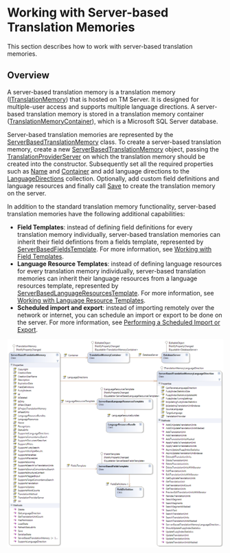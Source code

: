 Working with Server-based Translation Memories
=====
This section describes how to work with server-based translation memories.

Overview
------
A server-based translation memory is a translation memory ([ITranslationMemory](../../api/translationmemory/Sdl.LanguagePlatform.TranslationMemoryApi.ITranslationMemory.yml)) that is hosted on TM Server. It is designed for multiple-user access and supports multiple language directions. A server-based translation memory is stored in a translation memory container ([TranslationMemoryContainer](../../api/translationmemory/Sdl.LanguagePlatform.TranslationMemoryApi.TranslationMemoryContainer.yml)), which is a Microsoft SQL Server database.

Server-based translation memories are represented by the [ServerBasedTranslationMemory](../../api/translationmemory/Sdl.LanguagePlatform.TranslationMemoryApi.ServerBasedTranslationMemory.yml) class. To create a server-based translation memory, create a new [ServerBasedTranslationMemory](../../api/translationmemory/Sdl.LanguagePlatform.TranslationMemoryApi.ServerBasedTranslationMemory.yml) object, passing the [TranslationProviderServer](../..//api/translationmemory/Sdl.LanguagePlatform.TranslationMemoryApi.TranslationProviderServer.yml) on which the translation memory should be created into the constructor. Subsequently set all the required properties such as [Name](../../api/translationmemory/Sdl.LanguagePlatform.TranslationMemoryApi.RemoteTranslationMemory.yml#Sdl_LanguagePlatform_TranslationMemoryApi_RemoteTranslationMemory_Name) and [Container](../../api/translationmemory/Sdl.LanguagePlatform.TranslationMemoryApi.ServerBasedTranslationMemory.yml#Sdl_LanguagePlatform_TranslationMemoryApi_ServerBasedTranslationMemory_Container) and add language directions to the [LanguageDirections](../../api/translationmemory/Sdl.LanguagePlatform.TranslationMemoryApi.ServerBasedTranslationMemory.yml#Sdl_LanguagePlatform_TranslationMemoryApi_ServerBasedTranslationMemory_LanguageDirections) collection. Optionally, add custom field definitions and language resources and finally call [Save](../../api/translationmemory/Sdl.LanguagePlatform.TranslationMemoryApi.ServerBasedTranslationMemory.yml#Sdl_LanguagePlatform_TranslationMemoryApi_ServerBasedTranslationMemory_Save) to create the translation memory on the server.

In addition to the standard translation memory functionality, server-based translation memories have the following additional capabilities:

* **Field Templates**: instead of defining field definitions for every translation memory individually, server-based translation memories can inherit their field defintions from a fields template, represented by [ServerBasedFieldsTemplate](../../api/translationmemory/Sdl.LanguagePlatform.TranslationMemoryApi.ServerBasedFieldsTemplate.yml). For more information, see [Working with Field Templates](working_with_field_templates.md).
* **Language Resource Templates**: instead of defining language resources for every translation memory individually, server-based translation memories can inherit their language resources from a language resources template, represented by [ServerBasedLanguageResourcesTemplate](../../api/translationmemory/Sdl.LanguagePlatform.TranslationMemoryApi.ServerBasedLanguageResourcesTemplate.yml). For more information, see [Working with Language Resource Templates](working_with_language_resource_templates.md).
* **Scheduled import and export**: instead of importing remotely over the network or internet, you can schedule an import or export to be done on the server. For more information, see [Performing a Scheduled Import or Export](performing_a_scheduled_import_or_export.md).


<img style="display:block; " src="images/ServerBasedTranslationMemory.png"/>